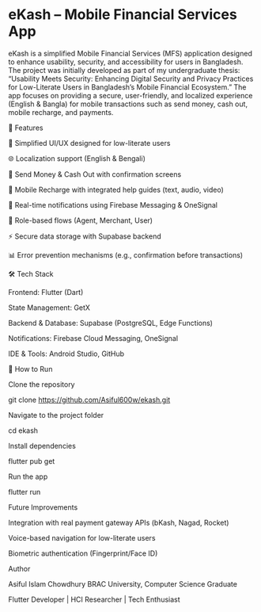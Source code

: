 # eKash – Mobile Financial Services App

eKash is a simplified Mobile Financial Services (MFS) application designed to enhance usability, security, and accessibility for users in Bangladesh. The project was initially developed as part of my undergraduate thesis:
“Usability Meets Security: Enhancing Digital Security and Privacy Practices for Low-Literate Users in Bangladesh’s Mobile Financial Ecosystem.”
The app focuses on providing a secure, user-friendly, and localized experience (English & Bangla) for mobile transactions such as send money, cash out, mobile recharge, and payments.

🚀 Features

🔐 Simplified UI/UX designed for low-literate users

🌐 Localization support (English & Bengali)

💸 Send Money & Cash Out with confirmation screens

📱 Mobile Recharge with integrated help guides (text, audio, video)

📩 Real-time notifications using Firebase Messaging & OneSignal

👤 Role-based flows (Agent, Merchant, User)

⚡ Secure data storage with Supabase backend

📊 Error prevention mechanisms (e.g., confirmation before transactions)

🛠️ Tech Stack

Frontend: Flutter (Dart)

State Management: GetX

Backend & Database: Supabase (PostgreSQL, Edge Functions)

Notifications: Firebase Cloud Messaging, OneSignal

IDE & Tools: Android Studio, GitHub

📌 How to Run

Clone the repository

git clone https://github.com/Asiful600w/ekash.git


Navigate to the project folder

cd ekash


Install dependencies

flutter pub get


Run the app

flutter run

Future Improvements

Integration with real payment gateway APIs (bKash, Nagad, Rocket)

Voice-based navigation for low-literate users

Biometric authentication (Fingerprint/Face ID)

Author

Asiful Islam Chowdhury
BRAC University, Computer Science Graduate

Flutter Developer | HCI Researcher | Tech Enthusiast
